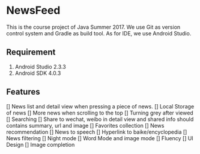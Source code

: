 # NewsFeed

This is the course project of Java Summer 2017. We use Git as version control system and Gradle as build tool.
As for IDE, we use Android Studio.

## Requirement

1. Android Studio 2.3.3
2. Android SDK 4.0.3

## Features

[] News list and detail view when pressing a piece of news.
[] Local Storage of news
[] More news when scrolling to the top
[] Turning grey after viewed
[] Searching
[] Share to wechat, weibo in detail view and shared info should contains summary, url and image
[] Favorites collection
[] News recommendation
[] News to speech
[] Hyperlink to baike/encyclopedia
[] News filtering
[] Night mode
[] Word Mode and image mode
[] Fluency
[] UI Design
[] Image completion
